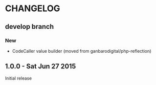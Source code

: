 # CHANGELOG

## develop branch

### New

- CodeCaller value builder (moved from ganbarodigital/php-reflection)

## 1.0.0 - Sat Jun 27 2015

Initial release